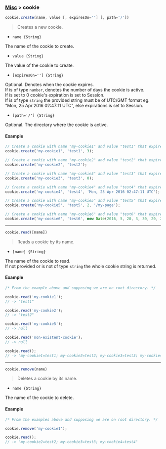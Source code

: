 ### [Misc](../) > cookie

```js
cookie.create(name, value [, expiresOn=''] [, path='/'])
```

> Creates a new cookie.

- `name {String}`

The name of the cookie to create.

- `value {String}`

The value of the cookie to create.

- `[expiresOn=''] {String}`

Optional. Denotes when the cookie expires.<br/>
If is of type `number`, denotes the number of days the cookie is active.<br/>
If is set to 0 cookie's expiration is set to Session.<br/>
If is of type `string` the provided string must be of UTC/GMT format
eg. "Mon, 25 Apr 2016 02:47:11 UTC", else expirations is set to Session.

- `[path='/'] {String}`

Optional. The directory where the cookie is active.

#### Example
```js
// Create a cookie with name "my-cookie1" and value "test1" that expires 3 days from now.
cookie.create('my-cookie1', 'test1', 3);

// Create a cookie with name "my-cookie2" and value "test2" that expires with session.
cookie.create('my-cookie2', 'test2');

// Create a cookie with name "my-cookie3" and value "test3" that expires with session.
cookie.create('my-cookie3', 'test3', 0);

// Create a cookie with name "my-cookie4" and value "test4" that expires on "Mon, 25 Apr 2016 02:47:11 UTC".
cookie.create('my-cookie4', 'test4', 'Mon, 25 Apr 2016 02:47:11 UTC');

// Create a cookie with name "my-cookie5" and value "test5" that expires 2 days from now and the path is "/my-page".
cookie.create('my-cookie5', 'test5', 2, '/my-page');

// Create a cookie with name "my-cookie6" and value "test6" that expires on "Mon, 20 Jun 2016 00:30:20 UTC" and the path is "/my-page".
cookie.create('my-cookie6', 'test6', new Date(2016, 5, 20, 3, 30, 20, 20).toUTCString(), '/my-page');
```

---

```js
cookie.read([name])
```
> Reads a cookie by its name.

- `[name] {String}`

The name of the cookie to read.<br/>
If not provided or is not of type `string` the whole cookie string is returned.

#### Example
```js
/* From the example above and supposing we are on root directory. */

cookie.read('my-cookie1');
// -> "test1"

cookie.read('my-cookie2');
// -> "test2"

cookie.read('my-cookie5');
// -> null

cookie.read('non-existent-cookie');
// -> null

cookie.read();
// -> "my-cookie1=test1; my-cookie2=test2; my-cookie3=test3; my-cookie4=test4"
```

---

```js
cookie.remove(name)
```

> Deletes a cookie by its name.

- `name {String}`

The name of the cookie to delete.

#### Example
```js
/* From the examples above and supposing we are on root directory. */

cookie.remove('my-cookie1');

cookie.read();
// -> "my-cookie2=test2; my-cookie3=test3; my-cookie4=test4"
```
